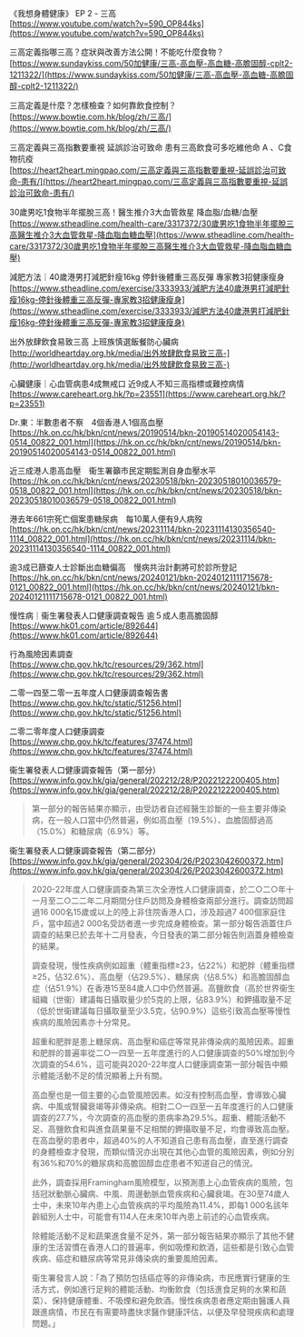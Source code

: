 《我想身體健康》 EP 2 - 三高  
[https://www.youtube.com/watch?v=590_OP844ks](https://www.youtube.com/watch?v=590_OP844ks)

三高定義指哪三高？症狀與改善方法公開！不能吃什麼食物？  
[https://www.sundaykiss.com/50加健康/三高-高血壓-高血糖-高膽固醇-cplt2-1211322/](https://www.sundaykiss.com/50加健康/三高-高血壓-高血糖-高膽固醇-cplt2-1211322/)

三高定義是什麼？怎樣檢查？如何靠飲食控制？  
[https://www.bowtie.com.hk/blog/zh/三高/](https://www.bowtie.com.hk/blog/zh/三高/)

三高定義與三高指數要重視 延誤診治可致命 患有三高飲食可多吃維他命 A 、C食物抗疫  
[https://heart2heart.mingpao.com/三高定義與三高指數要重視-延誤診治可致命-患有/](https://heart2heart.mingpao.com/三高定義與三高指數要重視-延誤診治可致命-患有/)

30歲男吃1食物半年擺脫三高！醫生推介3大血管救星 降血脂/血糖/血壓  
[https://www.stheadline.com/health-care/3317372/30歲男吃1食物半年擺脫三高醫生推介3大血管救星-降血脂血糖血壓](https://www.stheadline.com/health-care/3317372/30歲男吃1食物半年擺脫三高醫生推介3大血管救星-降血脂血糖血壓)

減肥方法｜40歲港男打減肥針瘦16kg 停針後體重三高反彈 專家教3招健康瘦身  
[https://www.stheadline.com/exercise/3333933/減肥方法40歲港男打減肥針瘦16kg-停針後體重三高反彈-專家教3招健康瘦身](https://www.stheadline.com/exercise/3333933/減肥方法40歲港男打減肥針瘦16kg-停針後體重三高反彈-專家教3招健康瘦身)

出外放肆飲食易致三高 上班族慎選飯餐防心臟病  
[http://worldheartday.org.hk/media/出外放肆飲食易致三高-](http://worldheartday.org.hk/media/出外放肆飲食易致三高-)

心臟健康｜心血管病患4成無戒口 近9成人不知三高指標或難控病情  
[https://www.careheart.org.hk/?p=23551](https://www.careheart.org.hk/?p=23551)

Dr.東：半數患者不察　4個香港人1個高血壓  
[https://hk.on.cc/hk/bkn/cnt/news/20190514/bkn-20190514020054143-0514_00822_001.html](https://hk.on.cc/hk/bkn/cnt/news/20190514/bkn-20190514020054143-0514_00822_001.html)

近三成港人患高血壓　衞生署籲市民定期監測自身血壓水平  
[https://hk.on.cc/hk/bkn/cnt/news/20230518/bkn-20230518010036579-0518_00822_001.html](https://hk.on.cc/hk/bkn/cnt/news/20230518/bkn-20230518010036579-0518_00822_001.html)

港去年661宗死亡個案患糖尿病　每10萬人便有9人病歿  
[https://hk.on.cc/hk/bkn/cnt/news/20231114/bkn-20231114130356540-1114_00822_001.html](https://hk.on.cc/hk/bkn/cnt/news/20231114/bkn-20231114130356540-1114_00822_001.html)

逾3成已篩查人士診斷出血糖偏高　慢病共治計劃將可於診所登記  
[https://hk.on.cc/hk/bkn/cnt/news/20240121/bkn-20240121111715678-0121_00822_001.html](https://hk.on.cc/hk/bkn/cnt/news/20240121/bkn-20240121111715678-0121_00822_001.html)

慢性病｜衞生署發表人口健康調查報告 逾５成人患高膽固醇  
[https://www.hk01.com/article/892644](https://www.hk01.com/article/892644)

行為風險因素調查  
[https://www.chp.gov.hk/tc/resources/29/362.html](https://www.chp.gov.hk/tc/resources/29/362.html)

二零一四至二零一五年度人口健康調查報告書  
[https://www.chp.gov.hk/tc/static/51256.html](https://www.chp.gov.hk/tc/static/51256.html)

二零二零年度人口健康調查  
[https://www.chp.gov.hk/tc/features/37474.html](https://www.chp.gov.hk/tc/features/37474.html)

衞生署發表人口健康調查報告（第一部分）  
[https://www.info.gov.hk/gia/general/202212/28/P2022122200405.htm](https://www.info.gov.hk/gia/general/202212/28/P2022122200405.htm)
>第一部分的報告結果亦顯示，由受訪者自述經醫生診斷的一些主要非傳染病，在一般人口當中仍然普遍，例如高血壓（19.5%）、血膽固醇過高（15.0%）和糖尿病（6.9%）等。

衞生署發表人口健康調查報告（第二部分）  
[https://www.info.gov.hk/gia/general/202304/26/P2023042600372.htm](https://www.info.gov.hk/gia/general/202304/26/P2023042600372.htm)
>2020-22年度人口健康調查為第三次全港性人口健康調查，於二○二○年十一月至二○二二年二月期間分住戶訪問及身體檢查兩部分進行。調查訪問超過16 000名15歲或以上的陸上非住院香港人口，涉及超過7 400個家庭住戶，當中超過2 000名受訪者進一步完成身體檢查。第一部分報告涵蓋住戶調查的結果已於去年十二月發表，今日發表的第二部分報告則涵蓋身體檢查的結果。
>
>調查發現，慢性疾病例如超重（體重指標≥23，佔22%）和肥胖（體重指標≥25，佔32.6%）、高血壓（佔29.5%）、糖尿病（佔8.5%）和高膽固醇血症（佔51.9%）在香港15至84歲人口中仍然普遍。高鹽飲食（高於世界衞生組織（世衞）建議每日攝取量少於5克的上限，佔83.9%）和鉀攝取量不足（低於世衞建議每日攝取量至少3.5克，佔90.9%）這些引致高血壓等慢性疾病的風險因素亦十分常見。
>
>超重和肥胖是患上糖尿病、高血壓和癌症等常見非傳染病的風險因素。超重和肥胖的普遍率從二○一四至一五年度進行的人口健康調查的50%增加到今次調查的54.6%，這可能與2020-22年度人口健康調查第一部分報告中顯示體能活動不足的情況顯著上升有關。
>
>高血壓也是一個主要的心血管風險因素。如沒有控制高血壓，會導致心臟病、中風或腎臟衰竭等非傳染病。相對二○一四至一五年度進行的人口健康調查的27.7%，今次調查的高血壓的患病率為29.5%。超重、體能活動不足、高鹽飲食和與進食蔬果量不足相關的鉀攝取量不足，均會導致高血壓。在高血壓的患者中，超過40%的人不知道自己患有高血壓，直至進行調查的身體檢查才發現，而類似情況亦出現在其他心血管的風險因素，例如分別有36%和70%的糖尿病和高膽固醇血症患者不知道自己的情況。
>
>此外，調查採用Framingham風險模型，以預測患上心血管疾病的風險，包括冠狀動脈心臟病、中風、周邊動脈血管疾病和心臟衰竭。在30至74歲人士中，未來10年內患上心血管疾病的平均風險為11.4%，即每1 000名該年齡組別人士中，可能會有114人在未來10年內患上前述的心血管疾病。
>
>除體能活動不足和蔬果進食量不足外，第一部分報告結果亦顯示了其他不健康的生活習慣在香港人口的普遍率，例如吸煙和飲酒，這些都是引致心血管疾病、癌症和糖尿病等常見非傳染病的重要風險因素。
>
>衞生署發言人說：「為了預防包括癌症等的非傳染病，市民應實行健康的生活方式，例如進行足夠的體能活動、均衡飲食（包括進食足夠的水果和蔬菜）、保持健康體重、不吸煙和避免飲酒。慢性疾病患者應定期由醫護人員跟進病情，市民在有需要時盡快求醫作健康評估，以便及早發現疾病和處理問題。」
